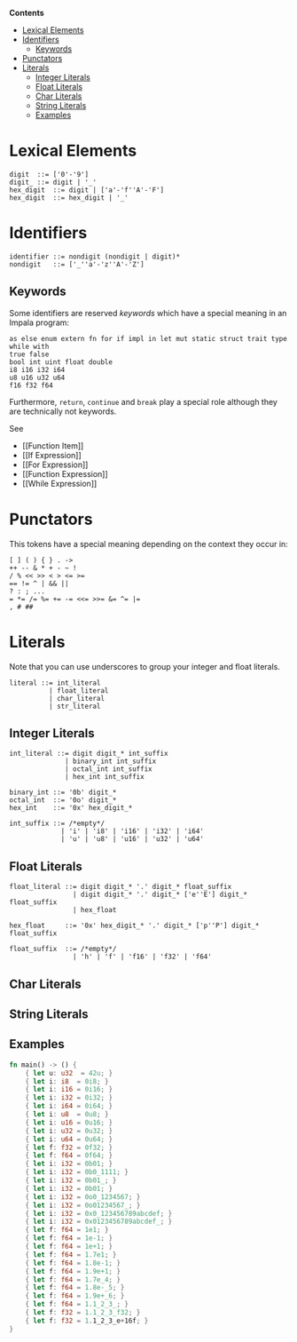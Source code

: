 <!-- START doctoc generated TOC please keep comment here to allow auto update -->
<!-- DON'T EDIT THIS SECTION, INSTEAD RE-RUN doctoc TO UPDATE -->
**Contents**

- [Lexical Elements](#lexical-elements)
- [Identifiers](#identifiers)
  - [Keywords](#keywords)
- [Punctators](#punctators)
- [Literals](#literals)
  - [Integer Literals](#integer-literals)
  - [Float Literals](#float-literals)
  - [Char Literals](#char-literals)
  - [String Literals](#string-literals)
  - [Examples](#examples)

<!-- END doctoc generated TOC please keep comment here to allow auto update -->

# Lexical Elements

```
digit  ::= ['0'-'9']
digit_ ::= digit | '_'
hex_digit  ::= digit | ['a'-'f''A'-'F']
hex_digit  ::= hex_digit | '_'
```

# Identifiers

```
identifier ::= nondigit (nondigit | digit)*
nondigit   ::= ['_''a'-'z''A'-'Z']
```

## Keywords

Some identifiers are reserved *keywords* which have a special meaning in an Impala program:

```
as else enum extern fn for if impl in let mut static struct trait type while with
true false
bool int uint float double
i8 i16 i32 i64
u8 u16 u32 u64
f16 f32 f64
```
Furthermore, ```return```, ```continue``` and ```break``` play a special role although they are technically not keywords.

See 
* [[Function Item]]
* [[If Expression]]
* [[For Expression]]
* [[Function Expression]]
* [[While Expression]]

# Punctators

This tokens have a special meaning depending on the context they occur in:
```
[ ] ( ) { } . ->
++ -- & * + - ~ !
/ % << >> < > <= >=
== != ^ | && || 
? : ; ...
= *= /= %= += -= <<= >>= &= ^= |=
, # ##
```

# Literals

Note that you can use underscores to group your integer and float literals.

```
literal ::= int_literal
          | float_literal
          | char_literal
          | str_literal
```

## Integer Literals

```
int_literal ::= digit digit_* int_suffix
              | binary_int int_suffix
              | octal_int int_suffix
              | hex_int int_suffix

binary_int ::= '0b' digit_*
octal_int  ::= '0o' digit_*
hex_int    ::= '0x' hex_digit_*

int_suffix ::= /*empty*/
             | 'i' | 'i8' | 'i16' | 'i32' | 'i64'
             | 'u' | 'u8' | 'u16' | 'u32' | 'u64'
```

## Float Literals

```
float_literal ::= digit digit_* '.' digit_* float_suffix
                | digit digit_* '.' digit_* ['e''E'] digit_* float_suffix
                | hex_float

hex_float     ::= '0x' hex_digit_* '.' digit_* ['p''P'] digit_* float_suffix

float_suffix  ::= /*empty*/
                | 'h' | 'f' | 'f16' | 'f32' | 'f64'
```

## Char Literals

## String Literals

## Examples

```rust
fn main() -> () {
    { let u: u32  = 42u; }
    { let i: i8  = 0i8; }
    { let i: i16 = 0i16; }
    { let i: i32 = 0i32; }
    { let i: i64 = 0i64; }
    { let i: u8  = 0u8; }
    { let i: u16 = 0u16; }
    { let i: u32 = 0u32; }
    { let i: u64 = 0u64; }
    { let f: f32 = 0f32; }
    { let f: f64 = 0f64; }
    { let i: i32 = 0b01; }
    { let i: i32 = 0b0_1111; }
    { let i: i32 = 0b01_; }
    { let i: i32 = 0b01; }
    { let i: i32 = 0o0_1234567; }
    { let i: i32 = 0o01234567_; }
    { let i: i32 = 0x0_123456789abcdef; }
    { let i: i32 = 0x0123456789abcdef_; }
    { let f: f64 = 1e1; }
    { let f: f64 = 1e-1; }
    { let f: f64 = 1e+1; }
    { let f: f64 = 1.7e1; }
    { let f: f64 = 1.8e-1; }
    { let f: f64 = 1.9e+1; }
    { let f: f64 = 1.7e_4; }
    { let f: f64 = 1.8e-_5; }
    { let f: f64 = 1.9e+_6; }
    { let f: f64 = 1.1_2_3_; }
    { let f: f32 = 1.1_2_3_f32; }
    { let f: f32 = 1.1_2_3_e+16f; }
}
```
